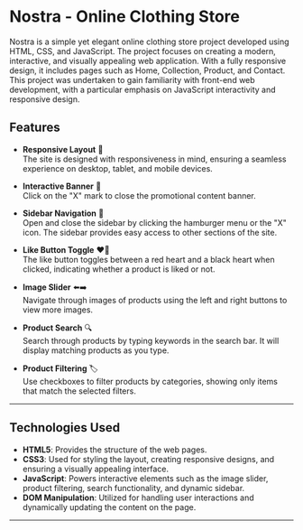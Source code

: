 # Nostra - Online Clothing Store

Nostra is a simple yet elegant online clothing store project developed using HTML, CSS, and JavaScript. The project focuses on creating a modern, interactive, and visually appealing web application. With a fully responsive design, it includes pages such as Home, Collection, Product, and Contact. This project was undertaken to gain familiarity with front-end web development, with a particular emphasis on JavaScript interactivity and responsive design.

## Features

- **Responsive Layout** 📱  
  The site is designed with responsiveness in mind, ensuring a seamless experience on desktop, tablet, and mobile devices.

- **Interactive Banner** 🎉  
  Click on the "X" mark to close the promotional content banner.

- **Sidebar Navigation** 🍔  
  Open and close the sidebar by clicking the hamburger menu or the "X" icon. The sidebar provides easy access to other sections of the site.

- **Like Button Toggle** ❤️🖤  
  The like button toggles between a red heart and a black heart when clicked, indicating whether a product is liked or not.

- **Image Slider** ⬅️➡️  
  Navigate through images of products using the left and right buttons to view more images.

- **Product Search** 🔍  
  Search through products by typing keywords in the search bar. It will display matching products as you type.

- **Product Filtering** 🏷️  
  Use checkboxes to filter products by categories, showing only items that match the selected filters.

---

## Technologies Used

- **HTML5**: Provides the structure of the web pages.
- **CSS3**: Used for styling the layout, creating responsive designs, and ensuring a visually appealing interface.
- **JavaScript**: Powers interactive elements such as the image slider, product filtering, search functionality, and dynamic sidebar.
- **DOM Manipulation**: Utilized for handling user interactions and dynamically updating the content on the page.

---
